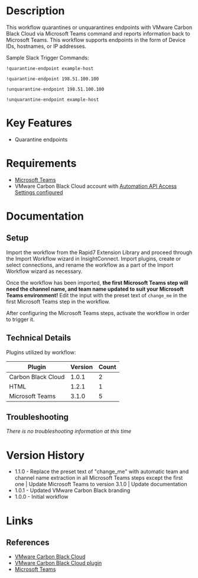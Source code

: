 # Description

This workflow quarantines or unquarantines endpoints with VMware Carbon Black Cloud via Microsoft Teams command and reports information back to Microsoft Teams.
This workflow supports endpoints in the form of Device IDs, hostnames, or IP addresses.

Sample Slack Trigger Commands:

`!quarantine-endpoint example-host`

`!quarantine-endpoint 198.51.100.100`

`!unquarantine-endpoint 198.51.100.100`

`!unquarantine-endpoint example-host`


# Key Features

* Quarantine endpoints

# Requirements

* [Microsoft Teams](https://insightconnect.help.rapid7.com/docs/microsoft-teams)
* VMware Carbon Black Cloud account with [Automation API Access Settings configured](https://developer.carbonblack.com/reference/carbon-black-cloud/authentication/#creating-an-api-key)

# Documentation

## Setup

Import the workflow from the Rapid7 Extension Library and proceed through the Import Workflow wizard in InsightConnect. Import plugins, create or select connections, and rename the workflow as a part of the Import Workflow wizard as necessary.

Once the workflow has been imported, **the first Microsoft Teams step will need the channel name, and team name updated to suit your Microsoft Teams environment!** Edit the input with the preset text of `change_me` in the first Microsoft Teams step in the workflow.

After configuring the Microsoft Teams steps, activate the workflow in order to trigger it.
 
## Technical Details

Plugins utilized by workflow:

|Plugin|Version|Count|
|----|----|--------|
|Carbon Black Cloud|1.0.1|2|
|HTML|1.2.1|1|
|Microsoft Teams|3.1.0|5|

## Troubleshooting

_There is no troubleshooting information at this time_

# Version History

* 1.1.0 - Replace the preset text of "change_me" with automatic team and channel name extraction in all Microsoft Teams steps except the first one | Update Microsoft Teams to version 3.1.0 | Update documentation
* 1.0.1 - Updated VMware Carbon Black branding
* 1.0.0 - Initial workflow

# Links

## References

* [VMware Carbon Black Cloud](https://www.carbonblack.com/products/vmware-carbon-black-cloud)
* [VMware Carbon Black Cloud plugin](https://extensions.rapid7.com/extension/carbon_black_cloud)
* [Microsoft Teams](https://teams.microsoft.com)
